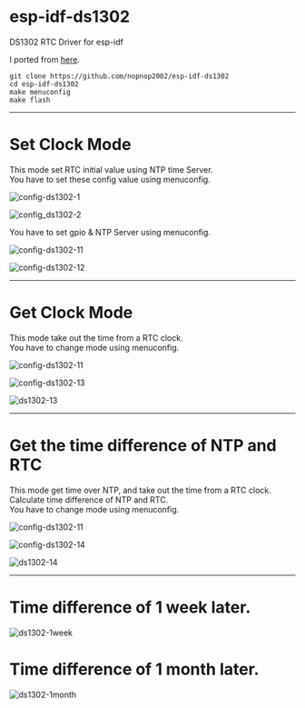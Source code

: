 # esp-idf-ds1302
DS1302 RTC Driver for esp-idf

I ported from [here](https://github.com/Erriez/ErriezDS1302/tree/master/src).   

```
git clone https://github.com/nopnop2002/esp-idf-ds1302
cd esp-idf-ds1302
make menuconfig
make flash
```



---

# Set Clock Mode   

This mode set RTC initial value using NTP time Server.   
You have to set these config value using menuconfig.   

![config-ds1302-1](https://user-images.githubusercontent.com/6020549/59513345-a3568980-8ef5-11e9-85c8-4ed1744d73e1.jpg)

![config_ds1302-2](https://user-images.githubusercontent.com/6020549/59513344-a3568980-8ef5-11e9-9e91-79d73f91a3dc.jpg)

You have to set gpio & NTP Server using menuconfig.   

![config-ds1302-11](https://user-images.githubusercontent.com/6020549/59513485-e3b60780-8ef5-11e9-9d77-aee1cb9d40dd.jpg)

![config-ds1302-12](https://user-images.githubusercontent.com/6020549/59513496-e9135200-8ef5-11e9-9f03-2ad96fc7c1c9.jpg)

---

# Get Clock Mode   

This mode take out the time from a RTC clock.   
You have to change mode using menuconfig.   

![config-ds1302-11](https://user-images.githubusercontent.com/6020549/59513485-e3b60780-8ef5-11e9-9d77-aee1cb9d40dd.jpg)

![config-ds1302-13](https://user-images.githubusercontent.com/6020549/59514431-ca15bf80-8ef7-11e9-9b59-ff4b5510ec0f.jpg)

![ds1302-13](https://user-images.githubusercontent.com/6020549/59513594-1fe96800-8ef6-11e9-9b53-a2d2626d784f.jpg)

---

# Get the time difference of NTP and RTC   

This mode get time over NTP, and take out the time from a RTC clock.   
Calculate time difference of NTP and RTC.   
You have to change mode using menuconfig.   

![config-ds1302-11](https://user-images.githubusercontent.com/6020549/59513485-e3b60780-8ef5-11e9-9d77-aee1cb9d40dd.jpg)

![config-ds1302-14](https://user-images.githubusercontent.com/6020549/59556587-9de56600-8fff-11e9-8a02-69eacd675ad8.jpg)

![ds1302-14](https://user-images.githubusercontent.com/6020549/59556737-b2772d80-9002-11e9-921e-4a794605dd86.jpg)

---

# Time difference of 1 week later.   

![ds1302-1week](https://user-images.githubusercontent.com/6020549/59961747-e082d300-9516-11e9-87ea-dba01d00e3be.jpg)

# Time difference of 1 month later.   

![ds1302-1month](https://user-images.githubusercontent.com/6020549/61292629-b74f1d00-a80c-11e9-940a-51bd0aeef1d4.jpg)

